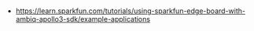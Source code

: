 #

* https://learn.sparkfun.com/tutorials/using-sparkfun-edge-board-with-ambiq-apollo3-sdk/example-applications
